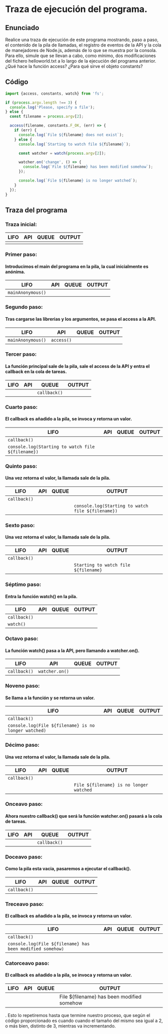 # Traza de ejecución del programa.


## Enunciado

Realice una traza de ejecución de este programa mostrando, paso a paso, el contenido de la pila de llamadas, el registro de eventos de la API y la cola de manejadores de Node.js, además de lo que se muestra por la consola. Para ello, simule que se llevan a cabo, como mínimo, dos modificaciones del fichero helloworld.txt a lo largo de la ejecución del programa anterior. ¿Qué hace la función access? ¿Para qué sirve el objeto constants?


## Código

```typescript
import {access, constants, watch} from 'fs';

if (process.argv.length !== 3) {
  console.log('Please, specify a file');
} else {
  const filename = process.argv[2];

  access(filename, constants.F_OK, (err) => {
    if (err) {
      console.log(`File ${filename} does not exist`);
    } else {
      console.log(`Starting to watch file ${filename}`);

      const watcher = watch(process.argv[2]);

      watcher.on('change', () => {
        console.log(`File ${filename} has been modified somehow`);
      });

      console.log(`File ${filename} is no longer watched`);
    }
  });
}
```


## Traza del programa


### Traza inicial:
| **LIFO** | **API** | **QUEUE** | **OUTPUT** |
| ---------------- | ---------------- | ---------------- | ---------------- |
|  |  |  |  |

### Primer paso:
#### Introducimos el main del programa en la pila, la cual inicialmente es anónima.
| **LIFO** | **API** | **QUEUE** | **OUTPUT** |
| ---------------- | ---------------- | ---------------- | ---------------- |
| `mainAnonymous()` |  |  |  |

### Segundo paso:
#### Tras cargarse las librerias y los argumentos, se pasa el access a la API.
| **LIFO** | **API** | **QUEUE** | **OUTPUT** |
| ---------------- | ---------------- | ---------------- | ---------------- |
| `mainAnonymous()` | `access()` |  |  |

### Tercer paso:
#### La función principal sale de la pila, sale el access de la **API** y entra el callback en la cola de tareas.
| **LIFO** | **API** | **QUEUE** | **OUTPUT** |
| ---------------- | ---------------- | ---------------- | ---------------- |
|  |  | `callback()` |  |

### Cuarto paso:
#### El callback es añadido a la pila, se invoca y retorna un valor. 
| **LIFO** | **API** | **QUEUE** | **OUTPUT** |
| ---------------- | ---------------- | ---------------- | ---------------- |
| `callback()` |  |  |  |
| `console.log(Starting to watch file ${filename})` |  |  |  |

### Quinto paso:
#### Una vez retorna el valor, la llamada sale de la pila. 
| **LIFO** | **API** | **QUEUE** | **OUTPUT** |
| ---------------- | ---------------- | ---------------- | ---------------- |
| `callback()` |  |  |  |
|  |  |  | `console.log(Starting to watch file ${filename})` |

### Sexto paso:
#### Una vez retorna el valor, la llamada sale de la pila. 
| **LIFO** | **API** | **QUEUE** | **OUTPUT** |
| ---------------- | ---------------- | ---------------- | ---------------- |
| `callback()` |  |  |  |
|  |  |  | `Starting to watch file ${filename}` |

### Séptimo paso:
#### Entra la función watch() en la pila. 
| **LIFO** | **API** | **QUEUE** | **OUTPUT** |
| ---------------- | ---------------- | ---------------- | ---------------- |
| `callback()` |  |  |  |
| `watch()` |  |  |  |

### Octavo paso:
#### La función watch() pasa a la **API**, pero llamando a watcher.on(). 
| **LIFO** | **API** | **QUEUE** | **OUTPUT** |
| ---------------- | ---------------- | ---------------- | ---------------- |
| `callback()` | `watcher.on()` |  |  |

### Noveno paso:
#### Se llama a la función y se retorna un valor. 
| **LIFO** | **API** | **QUEUE** | **OUTPUT** |
| ---------------- | ---------------- | ---------------- | ---------------- |
| `callback()` |  |  |  |
| `console.log(File ${filename} is no longer watched)` |  |  |  |

### Décimo paso:
#### Una vez retorna el valor, la llamada sale de la pila. 
| **LIFO** | **API** | **QUEUE** | **OUTPUT** |
| ---------------- | ---------------- | ---------------- | ---------------- |
| `callback()` |  |  |  |
|  |  |  | `File ${filename} is no longer watched` |

### Onceavo paso:
#### Ahora nuestro callback() que será la función watcher.on() pasará a la cola de tareas. 
| **LIFO** | **API** | **QUEUE** | **OUTPUT** |
| ---------------- | ---------------- | ---------------- | ---------------- |
|  |  | `callback()` |  |

### Doceavo paso:
#### Como la pila esta vacia, pasaremos a ejecutar el callback(). 
| **LIFO** | **API** | **QUEUE** | **OUTPUT** |
| ---------------- | ---------------- | ---------------- | ---------------- |
| `callback()` |  |  |  |

### Treceavo paso:
#### El callback es añadido a la pila, se invoca y retorna un valor. 
| **LIFO** | **API** | **QUEUE** | **OUTPUT** |
| ---------------- | ---------------- | ---------------- | ---------------- |
| `callback()` |  |  |  |
| `console.log(File ${filename} has been modified somehow)` |  |  |  |

### Catorceavo paso:
#### El callback es añadido a la pila, se invoca y retorna un valor. 
| **LIFO** | **API** | **QUEUE** | **OUTPUT** |
| ---------------- | ---------------- | ---------------- | ---------------- |
|  |  |  | File ${filename} has been modified somehow |

.
Esto lo repetiremos hasta que termine nuestro proceso, que según el código proporcionado es cuando cuando el tamaño del mismo sea igual a 2, o más bien, distinto de 3, mientras va incrementando.